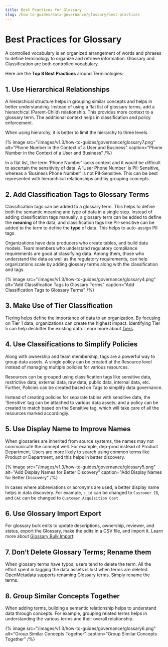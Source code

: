 ```yaml
---
title: Best Practices for Glossary
slug: /how-to-guides/data-governance/glossary/best-practices
---
```


# Best Practices for Glossary

A controlled vocabulary is an organized arrangement of words and phrases to define terminology to organize and retrieve information. Glossary and Classification are both controlled vocabulary.

Here are the **Top 8 Best Practices** around Terminologies:

## 1. Use Hierarchical Relationships

A hierarchical structure helps in grouping similar concepts and helps in better understanding. Instead of using a flat list of glossary terms, add a hierarchical (Parent-Child) relationship. This provides more context to a glossary term. The additional context helps in classification and policy enforcement.

When using hierarchy, it is better to limit the hierarchy to three levels.

{% image
src="/images/v1.3/how-to-guides/governance/glossary7.png"
alt="Phone Number in the Context of a User and Business"
caption="Phone Number in the Context of a User and Business"
/%}

In a flat list, the term ‘Phone Number’ lacks context and it would be difficult to ascertain the sensitivity of data. A ‘User Phone Number’ is PII-Sensitive, whereas a ‘Business Phone Number’ is not PII-Sensitive. This can be best represented with hierarchical relationships and by grouping concepts.

## 2. Add Classification Tags to Glossary Terms

Classification tags can be added to a glossary term. This helps to define both the semantic meaning and type of data in a single step. Instead of adding classification tags manually, a glossary term can be added to define the **meaning** of the data, and classification tags like PII-sensitive can be added to the term to define the **type** of data. This helps to auto-assign PII tags.

Organizations have data producers who create tables, and build data models. Team members who understand regulatory compliance requirements are good at classifying data. Among them, those who understand the data as well as the regulatory requirements, can help organizations scale by adding glossary terms along with the classification and tags.

{% image
src="/images/v1.3/how-to-guides/governance/glossary4.png"
alt="Add Classification Tags to Glossary Terms"
caption="Add Classification Tags to Glossary Terms"
/%}

## 3. Make Use of Tier Classification

Tiering helps define the importance of data to an organization. By focusing on Tier 1 data, organizations can create the highest impact. Identifying Tier 5 can help declutter the existing data. Learn more about [Tiers](/how-to-guides/data-governance/classification/tiers). 

## 4. Use Classifications to Simplify Policies

Along with ownership and team membership, tags are a powerful way to group data assets. A single policy can be created at the Resource level instead of managing multiple policies for various resources. 

Resources can be grouped using classification tags like sensitive data, restrictive data, external data, raw data, public data, internal data, etc. Further, Policies can be created based on Tags to simplify data governance.

Instead of creating policies for separate tables with sensitive data, the ‘Sensitive’ tag can be attached to various data assets; and a policy can be created to match based on the Sensitive tag, which will take care of all the resources marked accordingly.

## 5. Use Display Name to Improve Names

When glossaries are inherited from source systems, the names may not communicate the concept well. For example, dep-prod instead of Product Department. Users are more likely to search using common terms like Product or Department, and this helps in better discovery.

{% image
src="/images/v1.3/how-to-guides/governance/glossary5.png"
alt="Add Display Names for Better Discovery"
caption="Add Display Names for Better Discovery"
/%}

In cases where abbreviations or acronyms are used, a better display name helps in data discovery. For example, `c_id` can be changed to `Customer ID`, and `CAC` can be changed to `Customer Acquisition Cost`

## 6. Use Glossary Import Export

For glossary bulk edits to update descriptions, ownership, reviewer, and status, export the Glossary, make the edits in a CSV file, and import it. Learn more about [Glossary Bulk Import](/how-to-guides/data-governance/glossary/import).

## 7. Don’t Delete Glossary Terms;  Rename them

When glossary terms have typos, users tend to delete the term. All the effort spent  in tagging the data assets is lost when terms are deleted. OpenMetadata supports renaming Glossary terms. Simply rename the terms.

## 8. Group Similar Concepts Together

When adding terms, building a semantic relationship helps to understand data through concepts. For example, grouping related terms helps in understanding the various terms and their overall relationship.

{% image
src="/images/v1.3/how-to-guides/governance/glossary6.png"
alt="Group Similar Concepts Together"
caption="Group Similar Concepts Together"
/%}